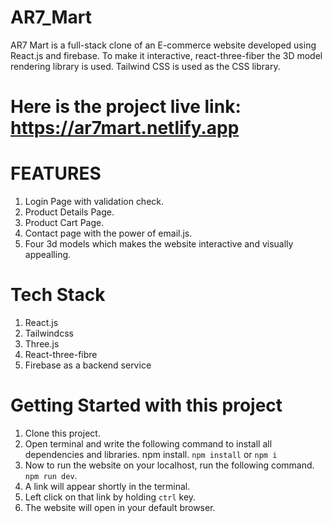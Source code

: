 # AR7_Mart

AR7 Mart is a full-stack clone of an E-commerce website developed using React.js and firebase. To make it interactive, react-three-fiber the 3D model rendering library is used. Tailwind CSS is used as the CSS library.

# Here is the project live link: https://ar7mart.netlify.app

# FEATURES

1. Login Page with validation check.
2. Product Details Page.
3. Product Cart Page.
4. Contact page with the power of email.js.
5. Four 3d models which makes the website interactive and visually appealling.

# Tech Stack

1. React.js
2. Tailwindcss
3. Three.js
4. React-three-fibre
5. Firebase as a backend service

# Getting Started with this project

1. Clone this project.
2. Open terminal and write the following command to install all dependencies and libraries. npm install.
   `npm install` or `npm i`
3. Now to run the website on your localhost, run the following command.
   `npm run dev`.
4. A link will appear shortly in the terminal.
5. Left click on that link by holding `ctrl` key.
6. The website will open in your default browser.

